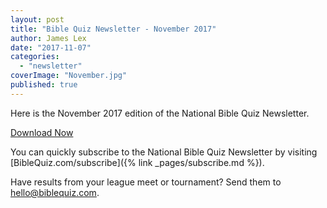 ```yaml
---
layout: post
title: "Bible Quiz Newsletter - November 2017"
author: James Lex
date: "2017-11-07"
categories: 
  - "newsletter"
coverImage: "November.jpg"
published: true
---
```


Here is the November 2017 edition of the National Bible Quiz Newsletter.

<a href="{% link assets/2017/Nov-2017.pdf %}" class="button is-primary">Download Now</a>

You can quickly subscribe to the National Bible Quiz Newsletter by visiting [BibleQuiz.com/subscribe]({% link _pages/subscribe.md %}).

Have results from your league meet or tournament? Send them to [hello@biblequiz.com](mailto:hello@biblequiz.com).
